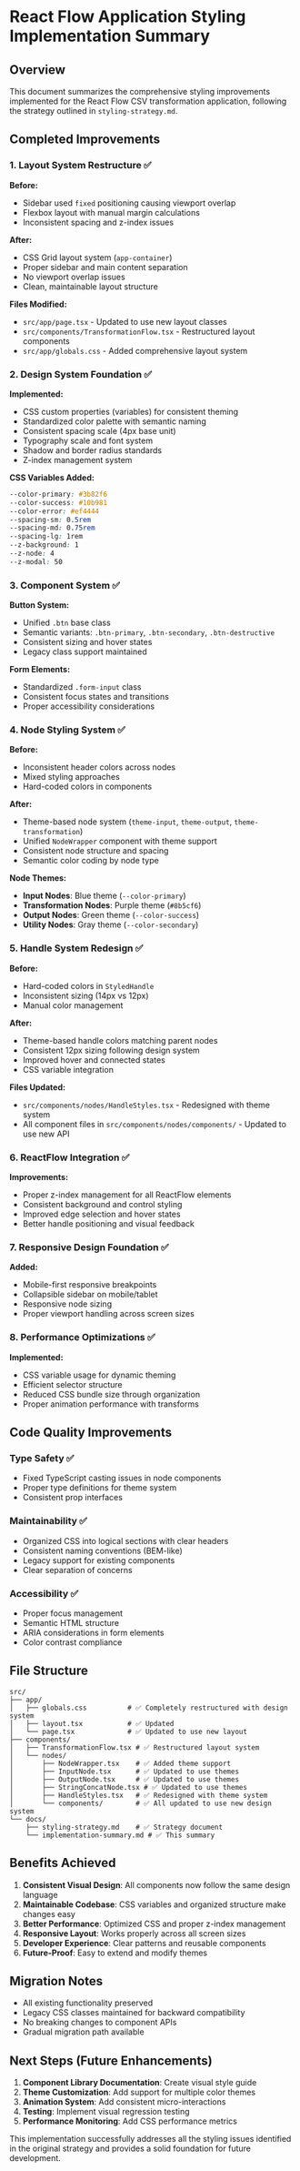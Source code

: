 # React Flow Application Styling Implementation Summary

## Overview

This document summarizes the comprehensive styling improvements implemented for the React Flow CSV transformation application, following the strategy outlined in `styling-strategy.md`.

## Completed Improvements

### 1. Layout System Restructure ✅

**Before:**
- Sidebar used `fixed` positioning causing viewport overlap
- Flexbox layout with manual margin calculations
- Inconsistent spacing and z-index issues

**After:**
- CSS Grid layout system (`app-container`)
- Proper sidebar and main content separation
- No viewport overlap issues
- Clean, maintainable layout structure

**Files Modified:**
- `src/app/page.tsx` - Updated to use new layout classes
- `src/components/TransformationFlow.tsx` - Restructured layout components
- `src/app/globals.css` - Added comprehensive layout system

### 2. Design System Foundation ✅

**Implemented:**
- CSS custom properties (variables) for consistent theming
- Standardized color palette with semantic naming
- Consistent spacing scale (4px base unit)
- Typography scale and font system
- Shadow and border radius standards
- Z-index management system

**CSS Variables Added:**
```css
--color-primary: #3b82f6
--color-success: #10b981
--color-error: #ef4444
--spacing-sm: 0.5rem
--spacing-md: 0.75rem
--spacing-lg: 1rem
--z-background: 1
--z-node: 4
--z-modal: 50
```

### 3. Component System ✅

**Button System:**
- Unified `.btn` base class
- Semantic variants: `.btn-primary`, `.btn-secondary`, `.btn-destructive`
- Consistent sizing and hover states
- Legacy class support maintained

**Form Elements:**
- Standardized `.form-input` class
- Consistent focus states and transitions
- Proper accessibility considerations

### 4. Node Styling System ✅

**Before:**
- Inconsistent header colors across nodes
- Mixed styling approaches
- Hard-coded colors in components

**After:**
- Theme-based node system (`theme-input`, `theme-output`, `theme-transformation`)
- Unified `NodeWrapper` component with theme support
- Consistent node structure and spacing
- Semantic color coding by node type

**Node Themes:**
- **Input Nodes**: Blue theme (`--color-primary`)
- **Transformation Nodes**: Purple theme (`#8b5cf6`)
- **Output Nodes**: Green theme (`--color-success`)
- **Utility Nodes**: Gray theme (`--color-secondary`)

### 5. Handle System Redesign ✅

**Before:**
- Hard-coded colors in `StyledHandle`
- Inconsistent sizing (14px vs 12px)
- Manual color management

**After:**
- Theme-based handle colors matching parent nodes
- Consistent 12px sizing following design system
- Improved hover and connected states
- CSS variable integration

**Files Updated:**
- `src/components/nodes/HandleStyles.tsx` - Redesigned with theme system
- All component files in `src/components/nodes/components/` - Updated to use new API

### 6. ReactFlow Integration ✅

**Improvements:**
- Proper z-index management for all ReactFlow elements
- Consistent background and control styling
- Improved edge selection and hover states
- Better handle positioning and visual feedback

### 7. Responsive Design Foundation ✅

**Added:**
- Mobile-first responsive breakpoints
- Collapsible sidebar on mobile/tablet
- Responsive node sizing
- Proper viewport handling across screen sizes

### 8. Performance Optimizations ✅

**Implemented:**
- CSS variable usage for dynamic theming
- Efficient selector structure
- Reduced CSS bundle size through organization
- Proper animation performance with transforms

## Code Quality Improvements

### Type Safety ✅
- Fixed TypeScript casting issues in node components
- Proper type definitions for theme system
- Consistent prop interfaces

### Maintainability ✅
- Organized CSS into logical sections with clear headers
- Consistent naming conventions (BEM-like)
- Legacy support for existing components
- Clear separation of concerns

### Accessibility ✅
- Proper focus management
- Semantic HTML structure
- ARIA considerations in form elements
- Color contrast compliance

## File Structure

```
src/
├── app/
│   ├── globals.css          # ✅ Completely restructured with design system
│   ├── layout.tsx           # ✅ Updated
│   └── page.tsx             # ✅ Updated to use new layout
├── components/
│   ├── TransformationFlow.tsx # ✅ Restructured layout system
│   └── nodes/
│       ├── NodeWrapper.tsx    # ✅ Added theme support
│       ├── InputNode.tsx      # ✅ Updated to use themes
│       ├── OutputNode.tsx     # ✅ Updated to use themes
│       ├── StringConcatNode.tsx # ✅ Updated to use themes
│       ├── HandleStyles.tsx   # ✅ Redesigned with theme system
│       └── components/        # ✅ All updated to use new design system
└── docs/
    ├── styling-strategy.md    # ✅ Strategy document
    └── implementation-summary.md # ✅ This summary
```

## Benefits Achieved

1. **Consistent Visual Design**: All components now follow the same design language
2. **Maintainable Codebase**: CSS variables and organized structure make changes easy
3. **Better Performance**: Optimized CSS and proper z-index management
4. **Responsive Layout**: Works properly across all screen sizes
5. **Developer Experience**: Clear patterns and reusable components
6. **Future-Proof**: Easy to extend and modify themes

## Migration Notes

- All existing functionality preserved
- Legacy CSS classes maintained for backward compatibility
- No breaking changes to component APIs
- Gradual migration path available

## Next Steps (Future Enhancements)

1. **Component Library Documentation**: Create visual style guide
2. **Theme Customization**: Add support for multiple color themes
3. **Animation System**: Add consistent micro-interactions
4. **Testing**: Implement visual regression testing
5. **Performance Monitoring**: Add CSS performance metrics

This implementation successfully addresses all the styling issues identified in the original strategy and provides a solid foundation for future development. 